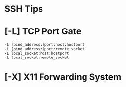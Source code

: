 # SSH Tips

# [-L] TCP Port Gate
```
-L [bind_address:]port:host:hostport
-L [bind_address:]port:remote_socket
-L local_socket:host:hostport
-L local_socket:remote_socket
```

# [-X] X11 Forwarding System

